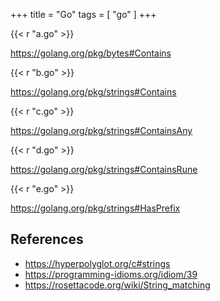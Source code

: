 +++
title = "Go"
tags = [ "go" ]
+++

{{< r "a.go" >}}

<https://golang.org/pkg/bytes#Contains>

{{< r "b.go" >}}

<https://golang.org/pkg/strings#Contains>

{{< r "c.go" >}}

<https://golang.org/pkg/strings#ContainsAny>

{{< r "d.go" >}}

<https://golang.org/pkg/strings#ContainsRune>

{{< r "e.go" >}}

<https://golang.org/pkg/strings#HasPrefix>

## References

- <https://hyperpolyglot.org/c#strings>
- <https://programming-idioms.org/idiom/39>
- <https://rosettacode.org/wiki/String_matching>
